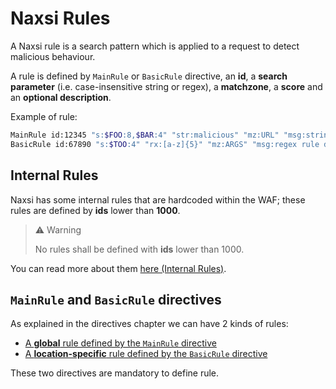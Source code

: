 # **Naxsi Rules**

A Naxsi rule is a search pattern which is applied to a request to detect malicious behaviour.

A rule is defined by `MainRule` or `BasicRule` directive, an **id**, a **search parameter** (i.e. case-insensitive string or regex), a **matchzone**, a **score** and an **optional description**.

Example of rule:

```bash
MainRule id:12345 "s:$FOO:8,$BAR:4" "str:malicious" "mz:URL" "msg:string rule description";
BasicRule id:67890 "s:$TOO:4" "rx:[a-z]{5}" "mz:ARGS" "msg:regex rule description";
```

## **Internal Rules**

Naxsi has some internal rules that are hardcoded within the WAF; these rules are defined by **ids** lower than **1000**.

> ⚠️ Warning
>
> No rules shall be defined with **ids** lower than 1000.

You can read more about them [here (Internal Rules)](internal_rules.md).

## **`MainRule` and `BasicRule` directives**

As explained in the directives chapter we can have 2 kinds of rules:

- [A **global** rule defined by the `MainRule` directive](directives.md#mainrule)
- [A **location-specific** rule defined by the `BasicRule` directive](directives.md#basicrule)

These two directives are mandatory to define rule.
